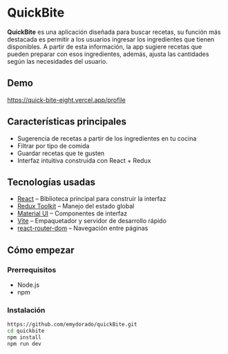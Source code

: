 # QuickBite
**QuickBite** es una aplicación diseñada para buscar recetas, su función más destacada es permitir a los usuarios ingresar los ingredientes que tienen disponibles. A partir de esta información, la app sugiere recetas que pueden preparar con esos ingredientes, además, ajusta las cantidades según las necesidades del usuario.

## Demo

https://quick-bite-eight.vercel.app/profile

## Características principales

- Sugerencia de recetas a partir de los ingredientes en tu cocina
- Filtrar por tipo de comida
- Guardar recetas que te gusten
- Interfaz intuitiva construida con React + Redux

## Tecnologías usadas

- [React](https://reactjs.org/) – Biblioteca principal para construir la interfaz
- [Redux Toolkit](https://redux-toolkit.js.org/) – Manejo del estado global
- [Material UI](https://mui.com/) – Componentes de interfaz
- [Vite](https://vitejs.dev/) – Empaquetador y servidor de desarrollo rápido
- [react-router-dom](https://reactrouter.com/) – Navegación entre páginas


##  Cómo empezar

### Prerrequisitos

- Node.js
- npm

### Instalación

```bash
https://github.com/emydorado/quickBite.git
cd quickbite
npm install
npm run dev
